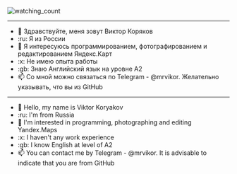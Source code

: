 <img src="https://komarev.com/ghpvc/?username=mrvikor&color=blue" alt="watching_count" /><br>
<hr><ul>
<li>👋 Здравствуйте, меня зовут Виктор Коряков</li>
<li>:ru: Я из России</li>
<li>👀 Я интересуюсь программированием, фотографированием и редактированием Яндекс.Карт</li>
<li>:x: Не имею опыта работы</li>
<li>:gb: Знаю Английский язык на уровне А2</li>
<li>📫 Со мной можно связаться по Telegram - @mrvikor. Желательно указывать, что вы из GitHub</li>
</ul><hr><ul>
<li>👋 Hello, my name is Viktor Koryakov</li>
<li>:ru: I'm from Russia</li>
<li>👀 I'm interested in programming, photographing and editing Yandex.Maps</li>
<li>:x: I haven't any work experience</li>
<li>:gb: I know English at level of А2</li>
<li>📫 You can contact me by Telegram - @mrvikor. It is advisable to indicate that you are from GitHub</li>
</ul>
